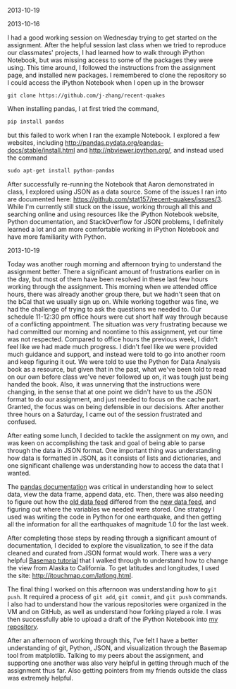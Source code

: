 2013-10-19

2013-10-16

I had a good working session on Wednesday trying to get started on the assignment. After the helpful session last class when we tried to reproduce our classmates' projects, I had learned how to walk through iPython Notebook, but was missing access to some of the packages they were using. This time around, I followed the instructions from the assignment page, and installed new packages. I remembered to clone the repository so I could access the iPython Notebook when I open up in the browser
```git
git clone https://github.com/j-zhang/recent-quakes
```
When installing pandas, I at first tried the command, 
```python
pip install pandas
```
but this failed to work when I ran the example Notebook. I explored a few websites, including http://pandas.pydata.org/pandas-docs/stable/install.html and http://nbviewer.ipython.org/, and instead used the command
```python
sudo apt-get install python-pandas
```
After successfully re-running the Notebook that Aaron demonstrated in class, I explored using JSON as a data source. Some of the issues I ran into are documented here: https://github.com/stat157/recent-quakes/issues/3. While I'm currently still stuck on the issue, working through all this and searching online and using resources like the iPython Notebook website, Python documentation, and StackOverflow for JSON problems, I definitely learned a lot and am more comfortable working in iPython Notebook and have more familiarity with Python.

2013-10-19

Today was another rough morning and afternoon trying to understand the assignment better. There a significant amount of frustrations earlier on in the day, but most of them have been resolved in these last few hours working through the assignment. This morning when we attended office hours, there was already another group there, but we hadn't seen that on the bCal that we usually sign up on. While working together was fine, we had the challenge of trying to ask the questions we needed to. Our schedule 11-12:30 pm office hours were cut short half way through because of a conflicting appointment. The situation was very frustrating because we had committed our morning and noontime to this assignment, yet our time was not respected. Compared to office hours the previous week, I didn't feel like we had made much progress. I didn't feel like we were provided much guidance and support, and instead were told to go into another room and keep figuring it out. We were told to use the Python for Data Analysis book as a resource, but given that in the past, what we've been told to read on our own before class we've never followed up on, it was tough just being handed the book. Also, it was unnerving that the instructions were changing, in the sense that at one point we didn't have to us the JSON format to do our assignment, and just needed to focus on the cache part. Granted, the focus was on being defensible in our decisions. After another three hours on a Saturday, I came out of the session frustrated and confused.

After eating some lunch, I decided to tackle the assignment on my own, and was keen on accomplishing the task and goal of being able to parse through the data in JSON format. One important thing was understanding how data is formatted in JSON, as it consists of lists and dictionaries, and one significant challenge was understanding how to access the data that I wanted.

The <a href="http://pandas.pydata.org/pandas-docs/stable/10min.html">pandas documentation</a> was critical in understanding how to select data, view the data frame, append data, etc. Then, there was also needing to figure out how the <a href="http://earthquake.usgs.gov/earthquakes/catalogs/eqs7day-M1.txt">old data feed</a> differed from the <a href="http://earthquake.usgs.gov/earthquakes/feed/v1.0/summary/1.0_week.geojson">new data feed</a>, and figuring out where the variables we needed were stored. One strategy I used was writing the code in Python for one earthquake, and then getting all the information for all the earthquakes of magnitude 1.0 for the last week.

After completing those steps by reading through a significant amount of documentation, I decided to explore the visualization, to see if the data cleaned and curated from JSON format would work. There was a very helpful <a href="http://peak5390.wordpress.com/2012/12/08/matplotlib-basemap-tutorial-plotting-points-on-a-simple-map/">Basemap tutorial</a> that I walked through to understand how to change the view from Alaska to California. To get latitudes and longitudes, I used the site: http://itouchmap.com/latlong.html.

The final thing I worked on this afternoon was understanding how to ```git push```. It required a process of ```git add```, ```git commit```, and ```git push``` commands. I also had to understand how the various repositories were organized in the VM and on GitHub, as well as understand how forking played a role. I was then successfully able to upload a draft of the iPython Notebook into <a href="https://github.com/j-zhang/recent-quakes">my repository</a>.

After an afternoon of working through this, I've felt I have a better understanding of git, Python, JSON, and visualization through the Basemap tool from matplotlib. Talking to my peers about the assignment, and supporting one another was also very helpful in getting through much of the assignment thus far. Also getting pointers from my friends outside the class was extremely helpful.
